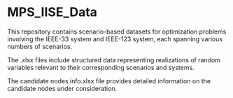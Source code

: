 # MPS_IISE_Data

This repository contains scenario-based datasets for optimization problems involving the IEEE-33 system and IEEE-123 system, each spanning various numbers of scenarios. 

The .xlsx files include structured data representing realizations of random variables relevant to their corresponding scenarios and systems.

The candidate nodes info.xlsx file provides detailed information on the candidate nodes under consideration.
